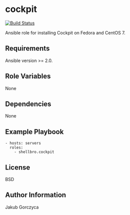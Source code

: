 cockpit
=======

[![Build Status](https://travis-ci.org/shellbro/ansible-role-cockpit.svg?branch=master)](https://travis-ci.org/shellbro/ansible-role-cockpit)

Ansible role for installing Cockpit on Fedora and CentOS 7.

Requirements
------------

Ansible version >= 2.0.

Role Variables
--------------

None

Dependencies
------------

None

Example Playbook
----------------

    - hosts: servers
      roles:
        - shellbro.cockpit

License
-------

BSD

Author Information
------------------

Jakub Gorczyca

